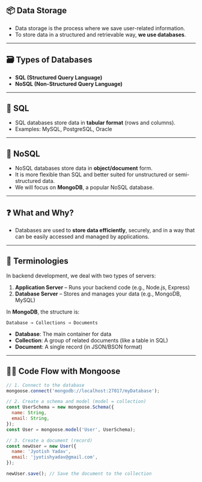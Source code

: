 ## 📦 Data Storage

- Data storage is the process where we save user-related information.
- To store data in a structured and retrievable way, **we use databases**.

---

## 🗃️ Types of Databases

- **SQL (Structured Query Language)**
- **NoSQL (Non-Structured Query Language)**

---

## 🧱 SQL

- SQL databases store data in **tabular format** (rows and columns).
- Examples: MySQL, PostgreSQL, Oracle

---

## 📂 NoSQL

- NoSQL databases store data in **object/document** form.
- It is more flexible than SQL and better suited for unstructured or semi-structured data.
- We will focus on **MongoDB**, a popular NoSQL database.

---

## ❓ What and Why?

- Databases are used to **store data efficiently**, securely, and in a way that can be easily accessed and managed by applications.

---

## 🧠 Terminologies

In backend development, we deal with two types of servers:

1. **Application Server** – Runs your backend code (e.g., Node.js, Express)
2. **Database Server** – Stores and manages your data (e.g., MongoDB, MySQL)

In **MongoDB**, the structure is:

```
Database → Collections → Documents
```

- **Database**: The main container for data
- **Collection**: A group of related documents (like a table in SQL)
- **Document**: A single record (in JSON/BSON format)

---

## 🧑‍💻 Code Flow with Mongoose

```js
// 1. Connect to the database
mongoose.connect('mongodb://localhost:27017/myDatabase');

// 2. Create a schema and model (model = collection)
const UserSchema = new mongoose.Schema({
  name: String,
  email: String,
});
const User = mongoose.model('User', UserSchema);

// 3. Create a document (record)
const newUser = new User({
  name: 'Jyotish Yadav',
  email: 'jyotishyadav@gmail.com',
});

newUser.save(); // Save the document to the collection
```
